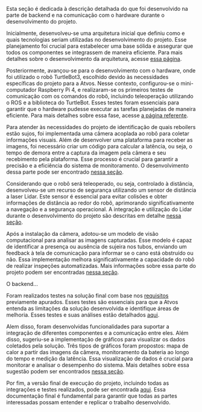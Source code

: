 Esta seção é dedicada à descrição detalhada do que foi desenvolvido na parte de backend e na comunicação com o hardware durante o desenvolvimento do projeto.

Inicialmente, desenvolveu-se uma arquitetura inicial que definiu como e quais tecnologias seriam utilizadas no desenvolvimento do projeto. Esse planejamento foi crucial para estabelecer uma base sólida e assegurar que todos os componentes se integrassem de maneira eficiente. Para mais detalhes sobre o desenvolvimento da arquitetura, acesse [essa página](./docs/sprint_1/programacao/proposta_inicial_arquitetura.md).

Posteriormente, avançou-se para o desenvolvimento com o hardware, onde foi utilizado o robô TurtleBot3, escolhido devido às necessidades específicas do projeto para a Atvos. Nesse contexto, configurou-se o mini-computador Raspberry Pi 4, e realizaram-se os primeiros testes de comunicação com os comandos do robô, incluindo teleoperação utilizando o ROS e a biblioteca do TurtleBot. Esses testes foram essenciais para garantir que o hardware pudesse executar as tarefas planejadas de maneira eficiente. Para mais detalhes sobre essa fase, acesse [a página referente](./docs/sprint_2/como_executar.md).

Para atender às necessidades do projeto de identificação de quais reboilers estão sujos, foi implementada uma câmera acoplada ao robô para coletar informações visuais. Além de desenvolver uma plataforma para receber as imagens, foi necessário criar um código para calcular a latência, ou seja, o tempo de demora entre a captura da imagem pela câmera e seu recebimento pela plataforma. Esse processo é crucial para garantir a precisão e a eficiência do sistema de monitoramento. O desenvolvimento dessa parte pode ser encontrado [nessa seção](./docs/sprint_3/programacao/camera_latencia.md).

Considerando que o robô será teleoperado, ou seja, controlado à distância, desenvolveu-se um recurso de segurança utilizando um sensor de distância a laser Lidar. Este sensor é essencial para evitar colisões e obter informações de distância ao redor do robô, aprimorando significativamente a navegação e a segurança operacional. A integração e utilização do Lidar durante o desenvolvimento do projeto são descritas em detalhe [nessa seção](./docs/sprint_3/programacao/lidar.md).

Após a instalação da câmera, adotou-se um modelo de visão computacional para analisar as imagens capturadas. Esse modelo é capaz de identificar a presença ou ausência de sujeira nos tubos, enviando um feedback à tela de comunicação para informar se o cano está obstruído ou não. Essa implementação melhora significativamente a capacidade do robô de realizar inspeções automatizadas. Mais informações sobre essa parte do projeto podem ser encontradas [nessa seção](./docs/sprint_4/visao_computacional.md).

O backend...

Foram realizados testes na solução final com base nos [requisitos](./docs/entrega_final/analise_de_requisitos/requisitos.md) previamente apurados. Esses testes são essenciais para que a Atvos entenda as limitações da solução desenvolvida e identifique áreas de melhoria. Esses testes e suas análises estão detalhados [aqui](./docs/entrega_final/analise_de_requisitos/requisitos.md).

Alem disso, foram desenvolvidas funcionalidades para suportar a integração de diferentes componentes e a comunicação entre eles. Além disso, sugeriu-se a implementação de gráficos para visualizar os dados coletados pela solução. Três tipos de gráficos foram propostos: mapa de calor a partir das imagens da câmera, monitoramento da bateria ao longo do tempo e medição da latência. Essa visualização de dados é crucial para monitorar e analisar o desempenho do sistema. Mais detalhes sobre essa sugestão podem ser encontrados [nessa seção](./docs/sprint_3/graficos_api.md).

Por fim, a versão final de execução do projeto, incluindo todas as integrações e testes realizados, pode ser encontrada [aqui](./docs/sprint_4/como_executar.md). Essa documentação final é fundamental para garantir que todas as partes interessadas possam entender e replicar o trabalho desenvolvido.